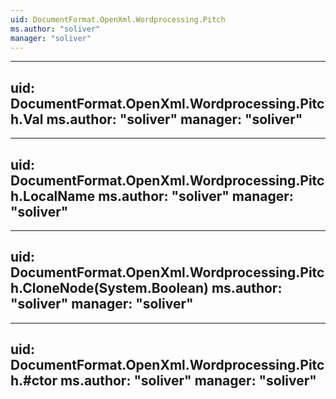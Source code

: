 ```yaml
---
uid: DocumentFormat.OpenXml.Wordprocessing.Pitch
ms.author: "soliver"
manager: "soliver"
---
```


---
uid: DocumentFormat.OpenXml.Wordprocessing.Pitch.Val
ms.author: "soliver"
manager: "soliver"
---

---
uid: DocumentFormat.OpenXml.Wordprocessing.Pitch.LocalName
ms.author: "soliver"
manager: "soliver"
---

---
uid: DocumentFormat.OpenXml.Wordprocessing.Pitch.CloneNode(System.Boolean)
ms.author: "soliver"
manager: "soliver"
---

---
uid: DocumentFormat.OpenXml.Wordprocessing.Pitch.#ctor
ms.author: "soliver"
manager: "soliver"
---
